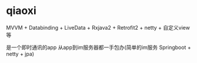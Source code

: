 # qiaoxi
MVVM + Databinding + LiveData + Rxjava2 + Retrofit2 + netty + 自定义view 等

是一个即时通讯的app
从app到im服务器都一手包办(简单的im服务 Springboot + netty + jpa)

